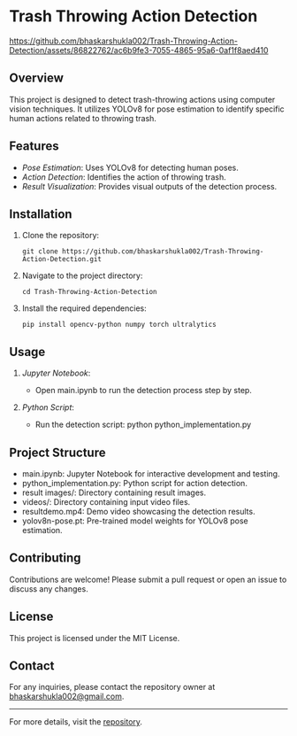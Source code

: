 # Trash Throwing Action Detection

https://github.com/bhaskarshukla002/Trash-Throwing-Action-Detection/assets/86822762/ac6b9fe3-7055-4865-95a6-0af1f8aed410

## Overview
This project is designed to detect trash-throwing actions using computer vision techniques. It utilizes YOLOv8 for pose estimation to identify specific human actions related to throwing trash.

## Features
- *Pose Estimation*: Uses YOLOv8 for detecting human poses.
- *Action Detection*: Identifies the action of throwing trash.
- *Result Visualization*: Provides visual outputs of the detection process.

## Installation
1. Clone the repository:

       git clone https://github.com/bhaskarshukla002/Trash-Throwing-Action-Detection.git
    
3. Navigate to the project directory:

       cd Trash-Throwing-Action-Detection
    
4. Install the required dependencies:

       pip install opencv-python numpy torch ultralytics
    
## Usage
1. *Jupyter Notebook*:
    - Open main.ipynb to run the detection process step by step.
    
2. *Python Script*:
    - Run the detection script:
          python python_implementation.py
    

## Project Structure
- main.ipynb: Jupyter Notebook for interactive development and testing.
- python_implementation.py: Python script for action detection.
- result images/: Directory containing result images.
- videos/: Directory containing input video files.
- resultdemo.mp4: Demo video showcasing the detection results.
- yolov8n-pose.pt: Pre-trained model weights for YOLOv8 pose estimation.

## Contributing
Contributions are welcome! Please submit a pull request or open an issue to discuss any changes.

## License
This project is licensed under the MIT License.

## Contact
For any inquiries, please contact the repository owner at bhaskarshukla002@gmail.com.

---

For more details, visit the [repository](https://github.com/bhaskarshukla002/Trash-Throwing-Action-Detection).
